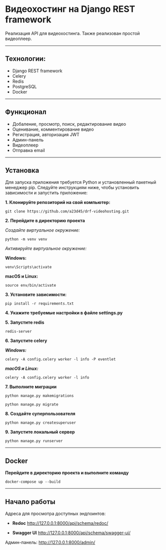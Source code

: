 # Видеохостинг на Django REST framework
Реализация API для видеохостинга. Также реализован простой видеоплеер.
___
## Технологии:
+ Django REST framework
+ Celery
+ Redis
+ PostgreSQL
+ Docker
___
## Функционал
+ Добаление, просмотр, поиск, редактирование видео
+ Оценивание, комментирование видео
+ Регистрация, авторизация JWT
+ Админ-панель
+ Видеоплеер
+ Отправка email 
___
## Установка
Для запуска приложения требуется Python и установленный пакетный менеджер pip. Следуйте инструкциям ниже, чтобы установить зависимости и запустить приложение:

**1. Клонируйте репозиторий на свой компьютер:**
```
git clone https://github.com/a23d45/drf-videohosting.git
```
**2. Перейдите в директорию проекта**

*Создайте виртуальное окружение:*
```
python -m venv venv
```
*Активируйте виртуальное окружение:*

**Windows:**
```
venv\Scripts\activate
```
**macOS и Linux:**
```
source env/bin/activate
```
**3. Установите зависимости:**
```
pip install -r requirements.txt
```
**4. Укажите требуемые настройки в файле settings.py**

**5. Запустите redis**
```
redis-server
```
**6. Запустите celery**

***Windows:***
```
celery -A config.celery worker -l info -P eventlet
```
***macOS и Linux:***
```
celery -A config.celery worker -l info
```
**7. Выполните миграции**
```
python manage.py makemigrations

python manage.py migrate
```
**8. Создайте суперпользователя**
```
python manage.py createsuperuser
```
**9. Запустите локальный сервер**
```
python manage.py runserver
```
___
## Docker
**Перейдите в директорию проекта и выполните команду**
```
docker-compose up --build
```
___
## Начало работы

Адреса для просмотра доступных эндпоинтов:

+ **Redoc**
http://127.0.0.1:8000/api/schema/redoc/

+ **Swagger UI**
http://127.0.0.1:8000/api/schema/swagger-ui/

Админ-панель:
http://127.0.0.1:8000/admin/